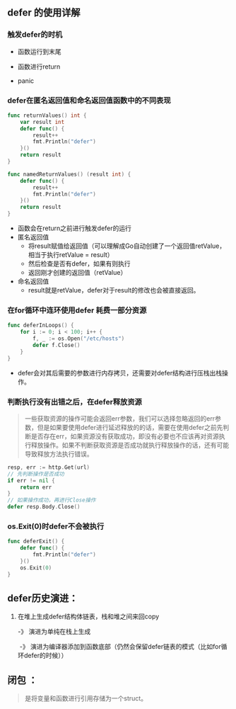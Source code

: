 ## defer 的使用详解



### 触发defer的时机

* 函数运行到末尾

* 函数进行return

* panic

  

### defer在匿名返回值和命名返回值函数中的不同表现

```go
func returnValues() int {
    var result int
    defer func() {
        result++
        fmt.Println("defer")
    }()
    return result
}

func namedReturnValues() (result int) {
    defer func() {
        result++
        fmt.Println("defer")
    }()
    return result
}
```



* 函数会在return之前进行触发defer的运行
* 匿名返回值
  + 将result赋值给返回值（可以理解成Go自动创建了一个返回值retValue，相当于执行retValue = result）
  + 然后检查是否有defer，如果有则执行
  + 返回刚才创建的返回值（retValue）
* 命名返回值
  + result就是retValue，defer对于result的修改也会被直接返回。



### 在for循环中连环使用defer 耗费一部分资源

```go
func deferInLoops() {
    for i := 0; i < 100; i++ {
        f, _ := os.Open("/etc/hosts")
        defer f.Close()
    }
}
```

* defer会对其后需要的参数进行内存拷贝，还需要对defer结构进行压栈出栈操作。





### 判断执行没有出错之后，在defer释放资源

>一些获取资源的操作可能会返回err参数，我们可以选择忽略返回的err参数，但是如果要使用defer进行延迟释放的的话，需要在使用defer之前先判断是否存在err，如果资源没有获取成功，即没有必要也不应该再对资源执行释放操作。如果不判断获取资源是否成功就执行释放操作的话，还有可能导致释放方法执行错误。

```go
resp, err := http.Get(url)
// 先判断操作是否成功
if err != nil {
    return err
}
// 如果操作成功，再进行Close操作
defer resp.Body.Close()
```



### os.Exit(0)时defer不会被执行

```go
func deferExit() {
    defer func() {
        fmt.Println("defer")
    }()
    os.Exit(0)
}
```



## defer历史演进：

1. 在堆上生成defer结构体链表，栈和堆之间来回copy

   -》 演进为单纯在栈上生成

   ​    -》 演进为编译器添加到函数底部（仍然会保留defer链表的模式（比如for循环defer的时候））



## 闭包 ：

> 是将变量和函数进行引用存储为一个struct。







